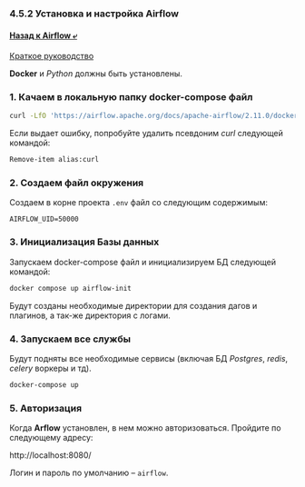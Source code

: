 ### 4.5.2 Установка и настройка Airflow

#### [Назад к Airflow ⤶](/DE-101/Module4/data/airflow.md)

[Краткое руководство](https://airflow.apache.org/docs/apache-airflow/2.11.0/howto/docker-compose/index.html)

**Docker** и *Python* должны быть установлены.

### 1. Качаем в локальную папку docker-compose файл

```bash
curl -LfO 'https://airflow.apache.org/docs/apache-airflow/2.11.0/docker-compose.yaml'
```

Если выдает ошибку, попробуйте удалить псевдоним _curl_ следующей командой:

```bash
Remove-item alias:curl
```

### 2. Создаем файл окружения
Создаем в корне проекта `.env` файл со следующим содержимым:

```
AIRFLOW_UID=50000
```

### 3. Инициализация Базы данных
Запускаем docker-compose файл и инициализируем БД следующей командой:

```bash
docker compose up airflow-init
```
Будут созданы необходимые директории для создания дагов и плагинов, а так-же директория с логами.

### 4. Запускаем все службы
Будут подняты все необходимые сервисы (включая БД _Postgres_, _redis_, _celery_ воркеры и тд).

```bash
docker-compose up
```

### 5. Авторизация
Когда **Arflow** установлен, в нем можно авторизоваться. Пройдите по следующему адресу:

http://localhost:8080/

Логин и пароль по умолчанию – `airflow`.
